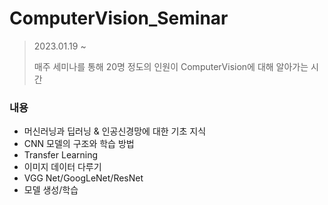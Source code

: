 # ComputerVision_Seminar
>2023.01.19 ~
>
>매주 세미나를 통해 20명 정도의 인원이 ComputerVision에 대해 알아가는 시간

### 내용
* 머신러닝과 딥러닝 & 인공신경망에 대한 기초 지식
* CNN 모델의 구조와 학습 방법
* Transfer Learning
* 이미지 데이터 다루기
* VGG Net/GoogLeNet/ResNet
* 모델 생성/학습
